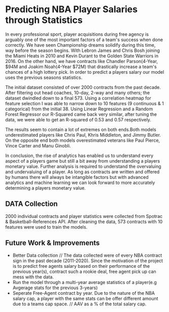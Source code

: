 # Predicting NBA Player Salaries through Statistics

In every professional sport, player acquisitions during free agency is arguably one of the most important factors of a team's success when done correctly.
We have seen Championship dreams solidify during this time, way before the season begins. With Lebron James and Chris Bosh joining the Miami Heats in 2010
and Kevin Durant to the Golden State Warriors in 2016. On the other hand, we have contracts like Chandler Parson(4-Year, $94M and Joakim Noah(4-Year $72M) 
that drastically increase a team's chances of a high lottery pick. In order to predict a players salary our model uses the previous seasons statistics.
    
The initial dataset consisted of over 2000 contracts from the past decade. After filtering out head coaches, 10-day, 2-way and many others; the dataset 
dwindled down to a final 573. Using a correlation heatmap for feature selection I was able to narrow down to 10 features (9 continuous & 1 categorical) 
from the initial 38. Using Linear Regression and a Random Forest Regressor our R-Squared came back very similar, after tuning the data, we were able to 
get an R-squared of  0.53 and 0.57 respectively.

The results seem to contain a lot of extremes on both ends.Both models underestimated players like Chris Paul, Khris Middleton, and Jimmy Butler. 
On the opposite end both models overestimated veterans like Paul Pierce, Vince Carter and Manu Ginobli.

In conclusion, the rise of analytics has enabled us to understand every aspect of a players game but still a bit away from understanding a players monetary value.
Further analysis is required to understand the overvaluing and undervaluing of a player. As long as contracts are written and offered by humans there will always 
be intangible factors but with advanced analytics and machine learning we can look forward to more accurately determining a players monetary value.

## DATA Collection

2000 individual contracts and player statistics were collected from Spotrac & Basketball-References API. After cleaning the data, 573 contracts with 10 features were
used to train the models.

## Future Work & Improvements

- Better Data collection // The data collected were of every NBA contract sign in the past decade (2011-2020). Since the motivation of the project 
  is to predict free agents salary based on their performance of the previous year(s), contract such a rookie deal, free agent pick up can mess with the data.
- Run the model through a multi-year average statistics of a player(e.g Avgerage stats for the previous 3-years)
- Seperate Free-Agent contract by year. Due to the nature of the NBA salary cap, a player with the same stats can be offer different amount due to a teams cap space. 
  // AAV as a % of the total salary cap.
